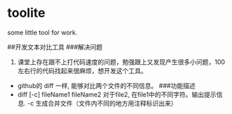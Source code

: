 # toolite
some little tool for work.

##开发文本对比工具
###解决问题
1. 课堂上存在跟不上打代码速度的问题，勉强跟上又发现产生很多小问题，100左右行的代码找起来很麻烦，想开发这个工具。 
- github的 diff 一样, 能够对比两个文件的不同信息。
###功能描述
- diff [-c] fileName1 fileName2
    对于file2, 在file1中的不同字符。输出提示信息.
    -c 生成合并文件（文件内不同的地方用注释标识出来）